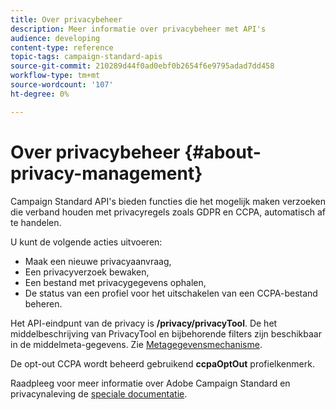 ```yaml
---
title: Over privacybeheer
description: Meer informatie over privacybeheer met API's
audience: developing
content-type: reference
topic-tags: campaign-standard-apis
source-git-commit: 210289d44f0ad0ebf0b2654f6e9795adad7dd458
workflow-type: tm+mt
source-wordcount: '107'
ht-degree: 0%

---
```



# Over privacybeheer {#about-privacy-management}

Campaign Standard API&#39;s bieden functies die het mogelijk maken verzoeken die verband houden met privacyregels zoals GDPR en CCPA, automatisch af te handelen.

U kunt de volgende acties uitvoeren:

* Maak een nieuwe privacyaanvraag,
* Een privacyverzoek bewaken,
* Een bestand met privacygegevens ophalen,
* De status van een profiel voor het uitschakelen van een CCPA-bestand beheren.

Het API-eindpunt van de privacy is **/privacy/privacyTool**. De het middelbeschrijving van PrivacyTool en bijbehorende filters zijn beschikbaar in de middelmeta-gegevens. Zie [Metagegevensmechanisme](../../api/using/metadata-mechanism.md).

De opt-out CCPA wordt beheerd gebruikend **ccpaOptOut** profielkenmerk.

Raadpleeg voor meer informatie over Adobe Campaign Standard en privacynaleving de [speciale documentatie](../../start/using/privacy-requests.md).
